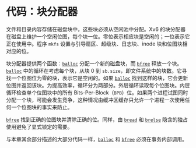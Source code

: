 # 代码：块分配器

文件和目录内容存储在磁盘块中，这些块必须从空闲池中分配。Xv6 的块分配器在磁盘上维护一个空闲位图，每个块一位。零位表示相应块是空闲的；一位表示它正在使用中。程序 `mkfs` 设置与引导扇区、超级块、日志块、inode 块和位图块相对应的位。

块分配器提供两个函数：[`balloc`](/source/xv6-riscv/kernel/fs.c.md) 分配一个新的磁盘块，而 [`bfree`](/source/xv6-riscv/kernel/fs.c.md) 释放一个块。[`balloc`](/source/xv6-riscv/kernel/fs.c.md) 中的循环在考虑每个块，从块 0 到 `sb.size`，即文件系统中的块数。它寻找一个位图位为零的块，表示它是空闲的。如果 [`balloc`](/source/xv6-riscv/kernel/fs.c.md) 找到这样的块，它会更新位图并返回该块。为提高效率，循环分为两部分。外层循环读取每个位图块。内层循环检查单个位图块中的所有 Bits-Per-Block（`BPB`）位。如果两个进程试图同时分配一个块，可能会发生竞争，这种情况由缓冲区缓存只允许一个进程一次使用任何一个位图块的事实来防止。

[`bfree`](/source/xv6-riscv/kernel/fs.c.md) 找到正确的位图块并清除正确的位。同样，由 [`bread`](/source/xv6-riscv/kernel/bio.c.md) 和 [`brelse`](/source/xv6-riscv/kernel/defs.h.md) 隐含的独占使用避免了显式锁定的需要。

与本章其余部分描述的大部分代码一样，[`balloc`](/source/xv6-riscv/kernel/fs.c.md) 和 [`bfree`](/source/xv6-riscv/kernel/fs.c.md) 必须在事务内部调用。